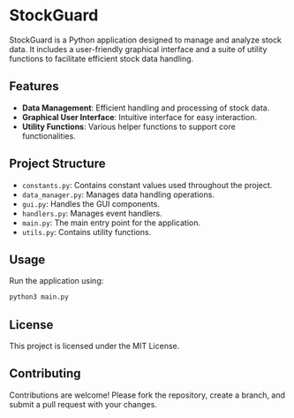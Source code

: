# StockGuard

StockGuard is a Python application designed to manage and analyze stock data. It includes a user-friendly graphical interface and a suite of utility functions to facilitate efficient stock data handling.

## Features

- **Data Management**: Efficient handling and processing of stock data.
- **Graphical User Interface**: Intuitive interface for easy interaction.
- **Utility Functions**: Various helper functions to support core functionalities.

## Project Structure

- `constants.py`: Contains constant values used throughout the project.
- `data_manager.py`: Manages data handling operations.
- `gui.py`: Handles the GUI components.
- `handlers.py`: Manages event handlers.
- `main.py`: The main entry point for the application.
- `utils.py`: Contains utility functions.

## Usage

Run the application using:
```bash
python3 main.py
```
## License
This project is licensed under the MIT License.

## Contributing
Contributions are welcome! Please fork the repository, create a branch, and submit a pull request with your changes.
